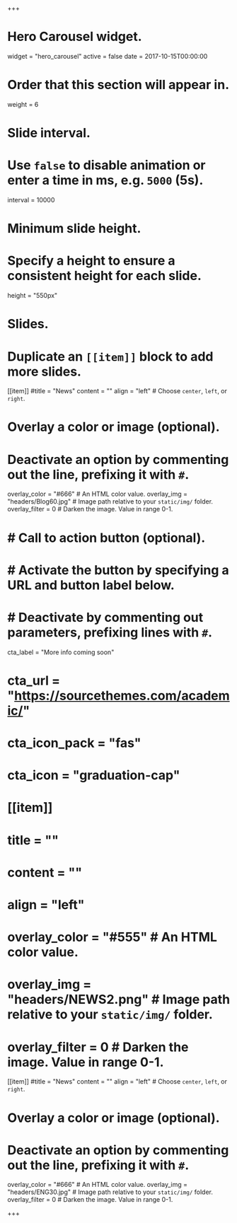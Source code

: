 +++
# Hero Carousel widget.
widget = "hero_carousel"
active = false
date = 2017-10-15T00:00:00

# Order that this section will appear in.
weight = 6

# Slide interval.
# Use `false` to disable animation or enter a time in ms, e.g. `5000` (5s).
interval = 10000

# Minimum slide height.
# Specify a height to ensure a consistent height for each slide.
height = "550px"

# Slides.
# Duplicate an `[[item]]` block to add more slides.
[[item]]
  #title = "News"
  content = ""
  align = "left"  # Choose `center`, `left`, or `right`.

  # Overlay a color or image (optional).
  #   Deactivate an option by commenting out the line, prefixing it with `#`.
  overlay_color = "#666"  # An HTML color value.
  overlay_img = "headers/Blog60.jpg"  # Image path relative to your `static/img/` folder.
  overlay_filter = 0  # Darken the image. Value in range 0-1.

#  # Call to action button (optional).
#  #   Activate the button by specifying a URL and button label below.
#  #   Deactivate by commenting out parameters, prefixing lines with `#`.
  cta_label = "More info coming soon"
#  cta_url = "https://sourcethemes.com/academic/"
#  cta_icon_pack = "fas"
#  cta_icon = "graduation-cap"

# [[item]]
#   title = ""
# content = ""
#   align = "left"

#  overlay_color = "#555"  # An HTML color value.
#  overlay_img = "headers/NEWS2.png"  # Image path relative to your `static/img/` folder.
#   overlay_filter = 0  # Darken the image. Value in range 0-1.

[[item]]
  #title = "News"
  content = ""
  align = "left"  # Choose `center`, `left`, or `right`.

  # Overlay a color or image (optional).
  #   Deactivate an option by commenting out the line, prefixing it with `#`.
  overlay_color = "#666"  # An HTML color value.
  overlay_img = "headers/ENG30.jpg"  # Image path relative to your `static/img/` folder.
  overlay_filter = 0  # Darken the image. Value in range 0-1.

+++
